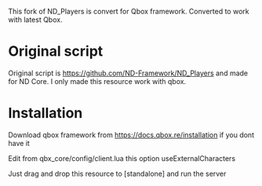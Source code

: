 This fork of ND_Players is convert for Qbox framework. Converted to work with latest Qbox.

# Original script
Original script is https://github.com/ND-Framework/ND_Players and made for ND Core. I only made this resource work with qbox. 

# Installation

Download qbox framework from https://docs.qbox.re/installation if you dont have it

Edit from qbx_core/config/client.lua this option useExternalCharacters

Just drag and drop this resource to [standalone] and run the server